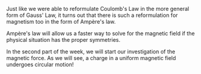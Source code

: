 Just like we were able to reformulate Coulomb's Law in the more general form of Gauss' Law, it turns out that there is such a reformulation for magnetism too in the form of Ampère's law. 

Ampère's law will allow us a faster way to solve for the magnetic field if the physical situation has the proper symmetries. 

In the second part of the week, we will start our investigation of the magnetic force. As we will see, a charge in a uniform magnetic field undergoes circular motion! 